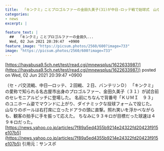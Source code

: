```yaml
---
title:  「キンクミ」ことプロゴルファーの金田久美子(31)が中日-ロッテ戦で始球式　山なりのボールはドアラの頭に直撃  
categories:
- news
excerpt: |
  
feature_text: |
  ##  「キンクミ」ことプロゴルファーの金田久...
  Wed, 02 Jun 2021 20:39:47  +0900
feature_image: "https://picsum.photos/2560/600?image=733"
image: "https://picsum.photos/2560/600?image=733"
---
```


[https://hayabusa9.5ch.net/test/read.cgi/mnewsplus/1622633987/](https://hayabusa9.5ch.net/test/read.cgi/mnewsplus/1622633987/)
posted on Wed, 02 Jun 2021 20:39:47  +0900

<!--more-->

（セ・パ交流戦、中日—ロッテ、２回戦、２日、バンテリンＤ） 「キンクミ」の愛称で知られる名古屋市出身のプロゴルファー、金田久美子（３１）が試合前のセレモニアルピッチに登場した。 名前にちなんで背番号「ＫＵＭＩ　９３」のユニホーム姿でマウンドに上がり、ダイナミックな投球フォームで投じた。 山なりのボールは右打席に立ったドアラの頭に直撃。照れ笑いを浮かべながらも、観客の拍手に手を振って応えた。 ちなみに９３キロが目標だった球速は４９キロだった。 [https://news.yahoo.co.jp/articles/7f89a5ed4355b9214e24322fd20423f915e107b5](https://news.yahoo.co.jp/articles/7f89a5ed4355b9214e24322fd20423f915e107b5) 引用元：サンスポ
